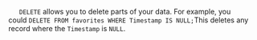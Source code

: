 `   DELETE` allows you to delete parts of your data. For example, you could `DELETE FROM favorites WHERE Timestamp IS NULL;`This deletes any record where the `Timestamp` is `NULL`.